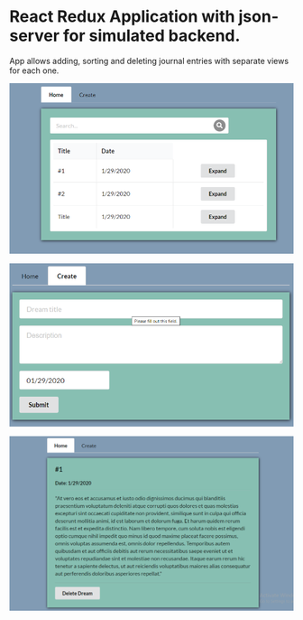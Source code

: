 # React Redux Application with json-server for simulated backend.

App allows adding, sorting and deleting journal entries with separate views for each one.

 ![](public/img1.png)
 
  ![](public/img2.png)
  
   ![](public/img3.png)
